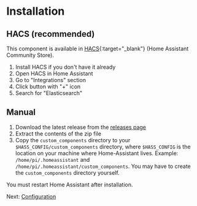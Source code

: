 # Installation

## HACS (recommended)
This component is available in [HACS](https://hacs.xyz/){:target="_blank"} (Home Assistant Community Store).

1. Install HACS if you don't have it already
2. Open HACS in Home Assistant
3. Go to "Integrations" section
4. Click button with "+" icon
5. Search for "Elasticsearch"

## Manual
1. Download the latest release from the [releases page](https://github.com/legrego/homeassistant-elasticsearch/releases)
2. Extract the contents of the zip file
3. Copy the `custom_components` directory to your `$HASS_CONFIG/custom_components` directory, where `$HASS_CONFIG` is the location on your machine where Home-Assistant lives. Example: `/home/pi/.homeassistant` and `/home/pi/.homeassistant/custom_components`. You may have to create the `custom_components` directory yourself.

You must restart Home Assistant after installation.

Next: [Configuration](./configure.md)
